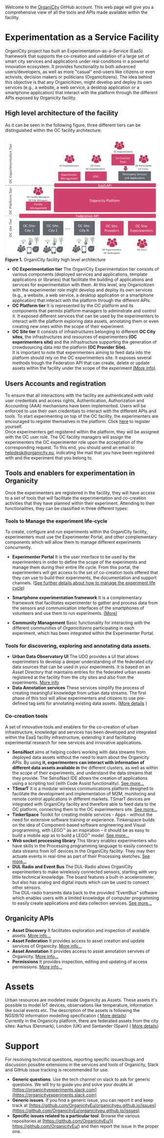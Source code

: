 Welcome to the [OrganiCity](http://organicity.eu) GitHub account. This web page will give you a comprehensive view of all the tools and APIs made available within the facility.

# Experimentation as a Service Facility

OrganiCity project has built an Experimentation-as-a-Service (EaaS) framework that supports the co-creation and validation of a large set of smart city services and applications under real conditions in a powerful innovation ecosystem. It provides functionality to both advanced users/developers, as well as more "casual" end-users like citizens or even activists, decision makers or politicians (Organicitizens). The idea behind this objective is that any Organicitizen, might develop and deploy its own services (e.g., a website, a web service, a desktop application or a smartphone application) that interact with the platform through the different APIs exposed by Organicity facility.

## High level architecture of the facility

As it can be seen in the following figure, three different tiers can be distinguished within the OC facility architecture:

![OC Facility](./images/facility.png)  
**Figure 1\.** OrganiCity facility high level architecture

*   **OC Experimentation tier** The OrganiCity Experimentation tier consists of various components (deployed services and applications, template applications or libraries) that facilitate the building of applications and services for experimentation with them. At this level, any Organicitizen with the experimenter role might develop and deploy its own services (e.g., a website, a web service, a desktop application or a smartphone application) that interact with the platform through the different APIs.
*   **OC Platform tier** It is represented by the OC platform and its components that permits platform managers to adminstrate and control it. It exposed different services that can be used by the experimenters to interact with the platform exploring data assets, annotating them or even creating new ones within the scope of their experiment.
*   **OC Site tier** It consists of infrastructures belonging to different **OC City sites**, the infrastructures and resources of experimenters **(OC experimenters site)** and the infrastructure supporting the generation of crowdsourcing data into the platform **(OC Provider Site).**  
    It is important to note that experimenters aiming to feed data into the platform should rely on the OC experimenters site. It exposes several methods trough the Federation API that can create, delete or update assets within the facility under the scope of the experiment [(More info)](/HowToPushAnAsset).

## Users Accounts and registration

To ensure that all interactions with the facility are authenticated with valid user credentials and access rights, Authentication, Authorization and Accounting (AAA) mechanisms have been implemented. Users will be enforced to use their own credentials to interact with the different APIs and tools. To start experimenting on top of the OC facility, the experimenters are encouraged to register themselves in the platform. Click [here](https://accounts.organicity.eu/realms/organicity/protocol/openid-connect/auth?client_id=account&redirect_uri=https%3A%2F%2Faccounts.organicity.eu%2Frealms%2Forganicity%2Faccount%2Flogin-redirect&state=0%2Ffbef2e8c-5990-4caf-b4ee-26fe03f96ab4&response_type=code) to register yourself.  
Once experimenters get registered within the platform, they will be assigned with the OC user role. The OC facility managers will assign the experimenters the OC experimenter role upon the acceptation of the corresponding request. To this end, you should send an email to [helpdesk@organicity.eu](mailto:helpdesk@organicity.eu), indicating the mail that you have been registered with and the experiment that you belong to.

## Tools and enablers for experimentation in Organicity

Once the experimenters are registered in the facility, they will have access to a set of tools that will facilitate the experimentation and co-creation activities that they have planned within their experiment. Attending to their functionalities, they can be classified in three different types:

### Tools to Manage the experiment life-cycle 
To create, configure and run experiments within the OrganiCity facility, experimenters must use the Experimenter Portal, and other complementary components which will allow them to manage different experiments concurrently.

* **Experimenter Portal** It is the user interface to be used by the experimenters in order to define the scope of the experiments and manage them during their entire life cycle. From this portal, the experimenters will get access to the set of co-creation tools offered that they can use to build their experiments, the documentation and support channels. ([See further details about how to manage the experiment life cycle](/ExperimenterPortal))
    
* **Smartphone experimentation framework** It is a complementary framework that facilitates experimenter to gather and process data from the sensors and communication interfaces of the smartphones of volunteers and use them to run experiments. [(More)](https://organicityeu.github.io/set.html)

* **Community Management** Basic functionality for interacting with the different communities of _Organicitizens_ participating in each experiment, which has been integrated within the Experimenter Portal.

### Tools for discovering, exploring and annotating data assets.

*   **Urban Data Observatory UI** The UDO provides a UI that allows experimeters to develop a deeper understanding of the federated city data sources that can be used in your experiments. It is based on an Asset Directory that maintains entries for the federated urban assets registered at the facility from the city sites and also from the experiments. [More info](/UrbanDataObservatory)
*   **Data Annotation services** These services simplify the process of creating meaningful knowledge from urban data streams. The first phase of this tool will allow experimenters and citizens to use pre-defined tag sets for annotating existing data assets. ([More details](/AssetAnnotationService) )

### Co-creation tools
A set of innovative tools and enablers for the co-creation of urban infrastructure, knowledge and services has been developed and integrated within the EaaS facility infrastructure, extending it and facilitating experimental research for new services and innovative applications.

*   **SensiNact** aims at helping coders working with data streams from deployed data assets without the need to learn about the Organicity APIs. By using **it, experimenters can interact with information of different data assets available in** the different clusters, as well as within the scope of their experiments, and understand the data streams that they provide. The SensiNact IDE allows the creation of applications using a scripting tool (with Code Assist functionality). [See more...](https://organicityeu.github.io/tools/sensinact/)
*   **TSmarT** It is a modular wireless communications platform designed to facilitate the development and implementation of M2M, monitoring and remote control applications in different markets. TSmarT devices are integrated with OrganiCity facility and therefore able to feed data to the OC platform, connecting them to the OC experimenters site. [See more...](https://organicityeu.github.io/TSmarT/)
*   **TinkerSpace** Toolkit for creating mobile services - Apps - without the need for extensive software training or experience. Tinkerspace builds on the idea of Component-based software engineering and Visual programming, with LEGO™ as an inspiration – it should be as easy to build a mobile app as to build a LEGO™ model. [See more...](http://www.tinkerspace.eu)
*   **Web socket processing library** This library enables experimenters who have skills in the Processing programming language to easily connect to data streams from IoT devices in the OrganiCity facility. They may then actuate events in real-time as part of their Processing sketches. [See more...](https://github.com/OrganicityEu/Processing-Websocket-Library)
*   **DUL Radio and Event Bus** The DUL-Radio allows OrganiCity experimenters to make wirelessly connected sensors, starting with very little technical knowledge. The board features a built-in accelerometer, but also has analog and digital inputs which can be used to connect other sensors.  
    The DUL-radio transmits data back to the provided “EventBus” software which enables users with a limited knowledge of computer programming to easily create applications and data collection services. [See more...](https://organicityeu.github.io/EventBus/)

## Organicity APIs

*   **Asset Discovery** It facilitates exploration and inspection of available assets. [More info...](http://organicityeu.github.io/api/AssetDiscovery.html)
*   **Asset Federation** It provides access to asset creation and update services of Organicity. [More info...](/HowToPushAnAsset)
*   **Asset Annotation**  It provides access to asset annotation servives of Organicity. [More info...](http://organicityeu.github.io/api/Annotation.html)
*   **Permissions** It provides inspection, editing and updating of access permissions. [More info...](http://organicityeu.github.io/api/Permissions.html)

# Assets

Urban resources are modeled inside Organicity as Assets. These assets it's possible to model IoT devices, observations like temperature, information like social events etc. The description of the assets is following the NGSI9/10 information modelling specification ( [More details](/AssetDataModel))  
Currently in the Organicity platform, there are federated assets from the city sites: Aarhus (Denmark), London (UK) and Santander (Spain) ( [More details](/FederatedDataAssets))

# Support

For resolving technical questions, reporting specific issues/bugs and discussion possible extensions in the services and tools of Organicity, Slack and GitHub issue tracking is recommended for use.

*   **Generic questions**. Use the tech channel on slack to ask for generic questions. We will try to guide you and solve your doubts at [https://organicityexperiments.slack.com](https://organicityexperiments.slack.com)
*   **Generic issues**. If you find a generic issue, you can report it and keep track at [https://github.com/OrganicityEu/organicityeu.github.io/issues](https://github.com/OrganicityEu/organicityeu.github.io/issues)
*   **Specific issues related to a particular tool**. Browse the various repositories at [https://github.com/OrganicityEu/]( https://github.com/OrganicityEu/) and then report the issue in the proper one.